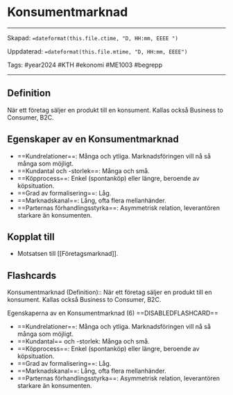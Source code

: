 # Konsumentmarknad

---
Skapad: `=dateformat(this.file.ctime, "D, HH:mm, EEEE ")`

Uppdaterad: `=dateformat(this.file.mtime, "D, HH:mm, EEEE")`

Tags: #year2024 #KTH #ekonomi #ME1003 #begrepp

---

## Definition

När ett företag säljer en produkt till en konsument. Kallas också Business to Consumer, B2C.

## Egenskaper av en Konsumentmarknad

- ==Kundrelationer==: Många och ytliga. Marknadsföringen vill nå så många som möjligt.
- ==Kundantal och -storlek==: Många och små.
- ==Köpprocess==: Enkel (spontanköp) eller längre, beroende av köpsituation.
- ==Grad av formalisering==: Låg.
- ==Marknadskanal==: Lång, ofta flera mellanhänder.
- ==Parternas förhandlingsstyrka==: Asymmetrisk relation, leverantören starkare än konsumenten.

## Kopplat till

- Motsatsen till [[Företagsmarknad]].

## Flashcards

Konsumentmarknad (Definition):: När ett företag säljer en produkt till en konsument. Kallas också Business to Consumer, B2C.
<!--SR:!2024-02-25,17,290!2024-03-09,4,274-->

Egenskaperna av en Konsumentmarknad (6)
==DISABLEDFLASHCARD==
- ==Kundrelationer==: Många och ytliga. Marknadsföringen vill nå så många som möjligt.
- ==Kundantal== och -storlek: Många och små.
- ==Köpprocess==: Enkel (spontanköp) eller längre, beroende av köpsituation.
- ==Grad av formalisering==: Låg.
- ==Marknadskanal==: Lång, ofta flera mellanhänder.
- ==Parternas förhandlingsstyrka==: Asymmetrisk relation, leverantören starkare än konsumenten.
<!--SR:!2024-02-10,2,210!2024-02-25,16,290-->
